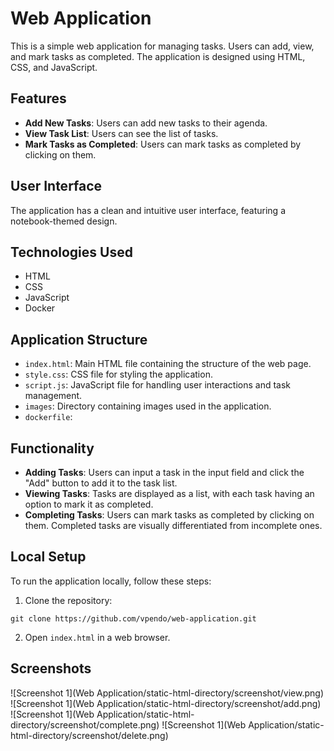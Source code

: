 # Web Application

This is a simple web application for managing tasks. Users can add, view, and mark tasks as completed. The application is designed using HTML, CSS, and JavaScript.

## Features

- **Add New Tasks**: Users can add new tasks to their agenda.
- **View Task List**: Users can see the list of tasks.
- **Mark Tasks as Completed**: Users can mark tasks as completed by clicking on them.

## User Interface

The application has a clean and intuitive user interface, featuring a notebook-themed design.

## Technologies Used

- HTML
- CSS
- JavaScript
- Docker

## Application Structure

- `index.html`: Main HTML file containing the structure of the web page.
- `style.css`: CSS file for styling the application.
- `script.js`: JavaScript file for handling user interactions and task management.
- `images`: Directory containing images used in the application.
- `dockerfile`:

## Functionality

- **Adding Tasks**: Users can input a task in the input field and click the "Add" button to add it to the task list.
- **Viewing Tasks**: Tasks are displayed as a list, with each task having an option to mark it as completed.
- **Completing Tasks**: Users can mark tasks as completed by clicking on them. Completed tasks are visually differentiated from incomplete ones.

## Local Setup

To run the application locally, follow these steps:

1. Clone the repository:

```
git clone https://github.com/vpendo/web-application.git
```

2. Open `index.html` in a web browser.

## Screenshots
![Screenshot 1](Web Application/static-html-directory/screenshot/view.png)
![Screenshot 1](Web Application/static-html-directory/screenshot/add.png)
![Screenshot 1](Web Application/static-html-directory/screenshot/complete.png)
![Screenshot 1](Web Application/static-html-directory/screenshot/delete.png)

